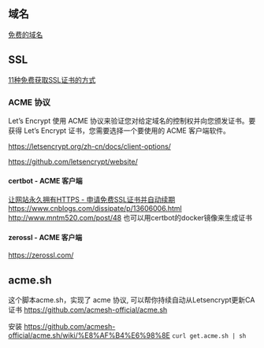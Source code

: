 
## 域名
[免费的域名](http://www.freenom.com/en/index.html)
## SSL
[11种免费获取SSL证书的方式](https://www.toutiao.com/i6883395048126284292)



### ACME 协议
Let’s Encrypt 使用 ACME 协议来验证您对给定域名的控制权并向您颁发证书。要获得 Let’s Encrypt 证书，您需要选择一个要使用的 ACME 客户端软件。

https://letsencrypt.org/zh-cn/docs/client-options/

https://github.com/letsencrypt/website/

#### certbot - ACME 客户端
[让网站永久拥有HTTPS - 申请免费SSL证书并自动续期](https://blog.csdn.net/xs18952904/article/details/79262646)
https://www.cnblogs.com/dissipate/p/13606006.html
http://www.mntm520.com/post/48
也可以用certbot的docker镜像来生成证书


#### zerossl - ACME 客户端
https://zerossl.com/

## acme.sh

这个脚本acme.sh，实现了 acme 协议, 可以帮你持续自动从Letsencrypt更新CA证书
https://github.com/acmesh-official/acme.sh

安装
https://github.com/acmesh-official/acme.sh/wiki/%E8%AF%B4%E6%98%8E
`curl get.acme.sh | sh`
